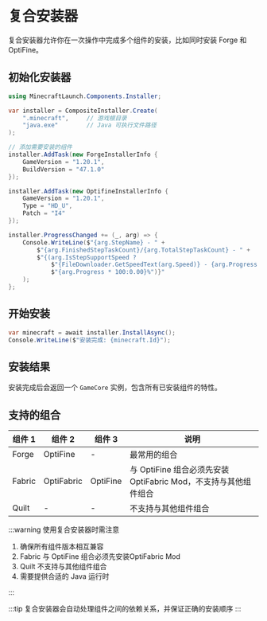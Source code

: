 # 复合安装器

复合安装器允许你在一次操作中完成多个组件的安装，比如同时安装 Forge 和 OptiFine。

## 初始化安装器

```csharp
using MinecraftLaunch.Components.Installer;

var installer = CompositeInstaller.Create(
    ".minecraft",     // 游戏根目录
    "java.exe"        // Java 可执行文件路径
);

// 添加需要安装的组件
installer.AddTask(new ForgeInstallerInfo {
    GameVersion = "1.20.1",
    BuildVersion = "47.1.0"
});

installer.AddTask(new OptifineInstallerInfo {
    GameVersion = "1.20.1",
    Type = "HD_U",
    Patch = "I4"
});

installer.ProgressChanged += (_, arg) => {
    Console.WriteLine($"{arg.StepName} - " +
        $"{arg.FinishedStepTaskCount}/{arg.TotalStepTaskCount} - " +
        $"{(arg.IsStepSupportSpeed ? 
            $"{FileDownloader.GetSpeedText(arg.Speed)} - {arg.Progress * 100:0.00}%" : 
            $"{arg.Progress * 100:0.00}%")}"
    );
};
```

## 开始安装

```csharp
var minecraft = await installer.InstallAsync();
Console.WriteLine($"安装完成: {minecraft.Id}");
```

## 安装结果

安装完成后会返回一个 `GameCore` 实例，包含所有已安装组件的特性。

## 支持的组合

| 组件 1 | 组件 2 | 组件 3 | 说明 |
|--------|--------|--------|------|
| Forge | OptiFine | - | 最常用的组合 |
| Fabric | OptiFabric | OptiFine | 与 OptiFine 组合必须先安装 OptiFabric Mod，不支持与其他组件组合 |
| Quilt | - | - | 不支持与其他组件组合 |

:::warning
使用复合安装器时需注意

1. 确保所有组件版本相互兼容
2. Fabric 与 OptiFine 组合必须先安装OptiFabric Mod
3. Quilt 不支持与其他组件组合
4. 需要提供合适的 Java 运行时

:::

:::tip
复合安装器会自动处理组件之间的依赖关系，并保证正确的安装顺序
:::
